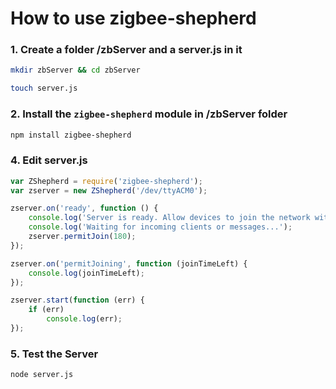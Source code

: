 # How to use zigbee-shepherd
  

### 1. Create a folder /zbServer and a **server.js** in it

```sh
mkdir zbServer && cd zbServer
```
```sh
touch server.js
```

### 2. Install the `zigbee-shepherd` module in /zbServer folder

```sh
npm install zigbee-shepherd
```

### 4. Edit **server.js**

  
```js
var ZShepherd = require('zigbee-shepherd');
var zserver = new ZShepherd('/dev/ttyACM0');

zserver.on('ready', function () {
    console.log('Server is ready. Allow devices to join the network within 180 secs.');
    console.log('Waiting for incoming clients or messages...');
    zserver.permitJoin(180);
});

zserver.on('permitJoining', function (joinTimeLeft) {
    console.log(joinTimeLeft);
});

zserver.start(function (err) {
    if (err)
        console.log(err);
});
```

### 5. Test the Server

```sh
node server.js
```
